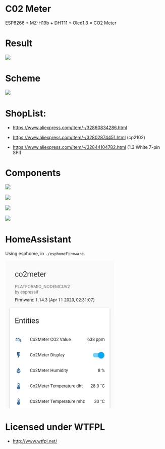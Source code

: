 # C02 Meter
ESP8266 + MZ-H19b + DHT11 + Oled1.3 = CO2 Meter

# Result
![](https://github.com/minsk-hackerspace/co2Meter/blob/master/images/DSC_0404.jpg)

# Scheme
![](https://github.com/minsk-hackerspace/co2Meter/blob/master/images/Scheme.png)


# ShopList:

- https://www.aliexpress.com/item/-/32860834286.html

- https://www.aliexpress.com/item/-/32802874451.html (cp2102)

- https://www.aliexpress.com/item/-/32844104782.html (1.3 White 7-pin SPI)




# Components
![](https://github.com/minsk-hackerspace/co2Meter/blob/master/images/DSC_0382.jpg)

![](https://github.com/minsk-hackerspace/co2Meter/blob/master/images/DSC_0384.jpg)

![](https://github.com/minsk-hackerspace/co2Meter/blob/master/images/DSC_0390.jpg)

![](https://github.com/minsk-hackerspace/co2Meter/blob/master/images/DSC_0420.jpg)

# HomeAssistant
Using esphome, in `./esphomeFirmware`.

![](https://github.com/kabbi/co2Meter/blob/esphome/images/hass-screenshot.png)

# Licensed under WTFPL

- http://www.wtfpl.net/
